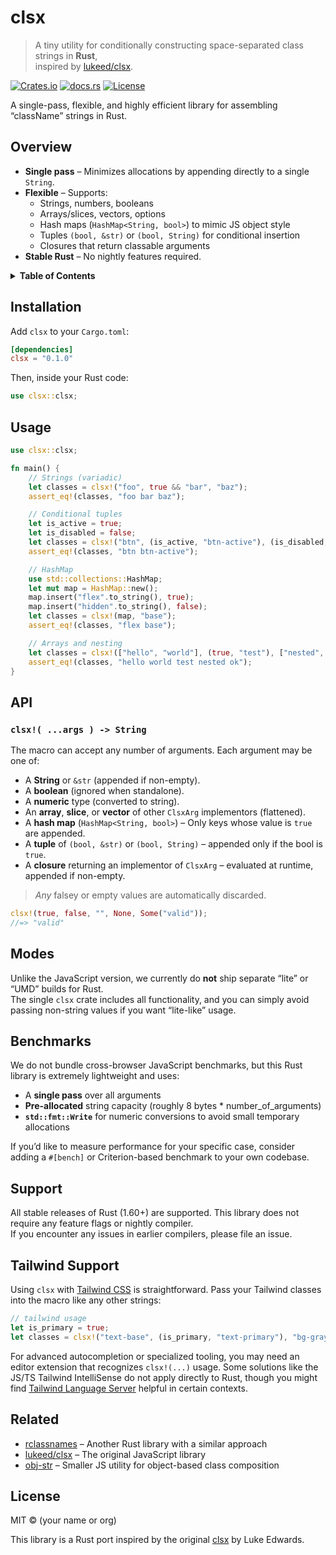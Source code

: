 # clsx

> A tiny utility for conditionally constructing space-separated class strings in **Rust**,  
> inspired by [lukeed/clsx](https://github.com/lukeed/clsx).

[![Crates.io](https://img.shields.io/crates/v/clsx?color=orange)](https://crates.io/crates/clsx)
[![docs.rs](https://img.shields.io/docsrs/clsx?color=blue)](https://docs.rs/clsx)
[![License](https://img.shields.io/crates/l/clsx)](#license)

A single-pass, flexible, and highly efficient library for assembling “className” strings in Rust.

## Overview

- **Single pass** – Minimizes allocations by appending directly to a single `String`.
- **Flexible** – Supports:
    - Strings, numbers, booleans
    - Arrays/slices, vectors, options
    - Hash maps (`HashMap<String, bool>`) to mimic JS object style
    - Tuples `(bool, &str)` or `(bool, String)` for conditional insertion
    - Closures that return classable arguments
- **Stable Rust** – No nightly features required.

<details>
<summary><strong>Table of Contents</strong></summary>

- [Installation](#installation)
- [Usage](#usage)
- [API](#api)
- [Modes](#modes)
- [Benchmarks](#benchmarks)
- [Support](#support)
- [Tailwind Support](#tailwind-support)
- [Related](#related)
- [License](#license)

</details>

## Installation

Add `clsx` to your `Cargo.toml`:

```toml
[dependencies]
clsx = "0.1.0"
```

Then, inside your Rust code:

```rust
use clsx::clsx;
```

## Usage

```rust
use clsx::clsx;

fn main() {
    // Strings (variadic)
    let classes = clsx!("foo", true && "bar", "baz");
    assert_eq!(classes, "foo bar baz");

    // Conditional tuples
    let is_active = true;
    let is_disabled = false;
    let classes = clsx!("btn", (is_active, "btn-active"), (is_disabled, "btn-disabled"));
    assert_eq!(classes, "btn btn-active");

    // HashMap
    use std::collections::HashMap;
    let mut map = HashMap::new();
    map.insert("flex".to_string(), true);
    map.insert("hidden".to_string(), false);
    let classes = clsx!(map, "base");
    assert_eq!(classes, "flex base");

    // Arrays and nesting
    let classes = clsx!(["hello", "world"], (true, "test"), ["nested", "ok"]);
    assert_eq!(classes, "hello world test nested ok");
}
```

## API

### `clsx!( ...args ) -> String`

The macro can accept any number of arguments. Each argument may be one of:

- A **String** or `&str` (appended if non-empty).
- A **boolean** (ignored when standalone).
- A **numeric** type (converted to string).
- An **array**, **slice**, or **vector** of other `ClsxArg` implementors (flattened).
- A **hash map** (`HashMap<String, bool>`) – Only keys whose value is `true` are appended.
- A **tuple** of `(bool, &str)` or `(bool, String)` – appended only if the bool is `true`.
- A **closure** returning an implementor of `ClsxArg` – evaluated at runtime, appended if non-empty.

> _Any_ falsey or empty values are automatically discarded.

```rust
clsx!(true, false, "", None, Some("valid"));
//=> "valid"
```

## Modes

Unlike the JavaScript version, we currently do **not** ship separate “lite” or “UMD” builds for Rust.  
The single `clsx` crate includes all functionality, and you can simply avoid passing non-string values if you want
“lite-like” usage.

## Benchmarks

We do not bundle cross-browser JavaScript benchmarks, but this Rust library is extremely lightweight and uses:

- A **single pass** over all arguments
- **Pre-allocated** string capacity (roughly 8 bytes * number_of_arguments)
- **`std::fmt::Write`** for numeric conversions to avoid small temporary allocations

If you’d like to measure performance for your specific case, consider adding a `#[bench]` or Criterion-based benchmark
to your own codebase.

## Support

All stable releases of Rust (1.60+) are supported. This library does not require any feature flags or nightly
compiler.  
If you encounter any issues in earlier compilers, please file an issue.

## Tailwind Support

Using `clsx` with [Tailwind CSS](https://tailwindcss.com/) is straightforward. Pass your Tailwind classes into the macro
like any other strings:

```rust
// tailwind usage
let is_primary = true;
let classes = clsx!("text-base", (is_primary, "text-primary"), "bg-gray-50");
```

For advanced autocompletion or specialized tooling, you may need an editor extension that recognizes `clsx!(...)` usage.
Some solutions like the JS/TS Tailwind IntelliSense do not apply directly to Rust, though you might
find [Tailwind Language Server](https://marketplace.visualstudio.com/items?itemName=tailwindlabs.tailwindcss-intellisense)
helpful in certain contexts.

## Related

- [rclassnames](https://crates.io/crates/rclassnames) – Another Rust library with a similar approach
- [lukeed/clsx](https://github.com/lukeed/clsx) – The original JavaScript library
- [obj-str](https://github.com/lukeed/obj-str) – Smaller JS utility for object-based class composition

## License

MIT © (your name or org)

This library is a Rust port inspired by the original [clsx](https://github.com/lukeed/clsx) by Luke Edwards.
